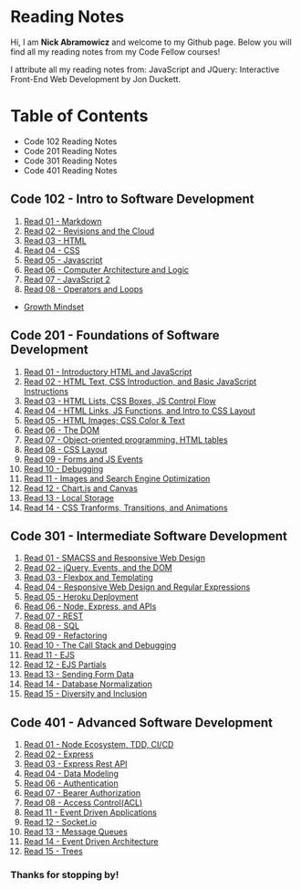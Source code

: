 # Reading Notes

Hi, I am **Nick Abramowicz** and welcome to my Github page. Below you will find all my reading notes from my Code Fellow courses!

I attribute all my reading notes from: JavaScript and JQuery: Interactive Front-End Web Development by Jon Duckett.

# Table of Contents
- Code 102 Reading Notes
- Code 201 Reading Notes
- Code 301 Reading Notes
- Code 401 Reading Notes

## Code 102 - Intro to Software Development 

1. [Read 01 - Markdown](markdown.md)
2. [Read 02 - Revisions and the Cloud](revisions_and_cloud.md)
3. [Read 03 - HTML](webpages_html.md)
4. [Read 04 - CSS](css.md)
5. [Read 05 - Javascript](javascript.md)
6. [Read 06 - Computer Architecture and Logic](computerlogic.md)
7. [Read 07 - JavaScript 2](javascript_2.md)
8. [Read 08 - Operators and Loops](operators_loops.md)

- [Growth Mindset](growthmindset.md)

## Code 201 - Foundations of Software Development

1. [Read 01 - Introductory HTML and JavaScript](class-01.md)
2. [Read 02 - HTML Text, CSS Introduction, and Basic JavaScript Instructions](class-02.md)
3. [Read 03 - HTML Lists, CSS Boxes, JS Control Flow](class-03.md)
4. [Read 04 - HTML Links, JS Functions, and Intro to CSS Layout](class-04.md)
5. [Read 05 - HTML Images; CSS Color & Text](class-5.md)
6. [Read 06 - The DOM](class-06.md)
7. [Read 07 - Object-oriented programming, HTML tables](class-07.md)
8. [Read 08 - CSS Layout](class-08.md)
9. [Read 09 - Forms and JS Events](read-09.md)
10. [Read 10 - Debugging](class-10.md)
11. [Read 11 - Images and Search Engine Optimization](class-11.md)
12. [Read 12 - Chart.js and Canvas](class-12.md)
13. [Read 13 - Local Storage](class-13.md)
14. [Read 14 - CSS Tranforms, Transitions, and Animations](class-14.md)

## Code 301 - Intermediate Software Development

1. [Read 01 - SMACSS and Responsive Web Design](class01-reading.md)
2. [Read 02 - jQuery, Events, and the DOM](class02-reading.md)
3. [Read 03 - Flexbox and Templating](class03-reading.md)
4. [Read 04 - Responsive Web Design and Regular Expressions](class04-reading.md)
5. [Read 05 - Heroku Deployment](class05-reading.md)
6. [Read 06 - Node, Express, and APIs](class06-reading.md)
7. [Read 07 - REST](class07-reading.md)
8. [Read 08 - SQL](class08-reading.md)
9. [Read 09 - Refactoring](class09-reading.md)
10. [Read 10 - The Call Stack and Debugging](class10-reading.md)
11. [Read 11 - EJS](class11-reading.md)
12. [Read 12 - EJS Partials](class12-reading.md)
13. [Read 13 - Sending Form Data](class13-reading.md)
14. [Read 14 - Database Normalization](class14-reading.md)
15. [Read 15 - Diversity and Inclusion](class15-reading.md)

## Code 401 - Advanced Software Development
1. [Read 01 - Node Ecosystem, TDD, CI/CD](401-read-01.md)
2. [Read 02 - Express](401-read-02.md)
3. [Read 03 - Express Rest API](401-read03.md)
4. [Read 04 - Data Modeling](401-read04.md)
5. [Read 06 - Authentication](401-read-06.md)
6. [Read 07 - Bearer Authorization](401-read-07.md)
7. [Read 08 - Access Control(ACL)](401-read08.md)
8. [Read 11 - Event Driven Applications](401-read11.md)
9. [Read 12 - Socket.io](401-read12.md)
10. [Read 13 - Message Queues](401-read13.md)
11. [Read 14 - Event Driven Architecture](401-read14.md)
12. [Read 15 - Trees](401-read15.md)

### Thanks for stopping by!
